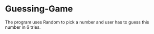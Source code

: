 # Guessing-Game
The program uses Random to pick a number and user has to guess this number in 6 tries.
